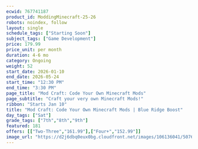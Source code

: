 ```yaml
---
ecwid: 767741187
product_id: ModdingMinecraft-25-26
robots: noindex, follow
layout: single
schedule_tags: ["Starting Soon"]
subject_tags: ["Game Development"]
price: 179.99
price_unit: per month
duration: 4-6 mo
category: Ongoing
weight: 52
start_date: 2026-01-10
end_date: 2026-05-24
start_time: "12:30 PM"
end_time: "3:30 PM"
page_title: "Mod Craft: Code Your Own Minecraft Mods"
page_subtitle: "Craft your very own Minecraft Mods!"
ribbon: "Starts Jan 10"
title: "Mod Craft: Code Your Own Minecraft Mods | Blue Ridge Boost"
day_tags: ["Sat"]
grade_tags: ["7th","8th","9th"]
featured: 181
offers: [["Two-Three","161.99"],["Four+","152.99"]]
image_url: "https://d2j6dbq0eux0bg.cloudfront.net/images/106136041/5076274171.png"
---
```

